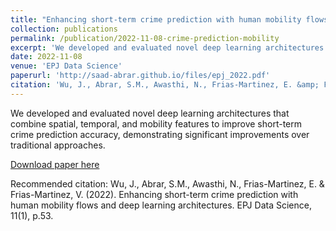 ```yaml
---
title: "Enhancing short-term crime prediction with human mobility flows and deep learning architectures"
collection: publications
permalink: /publication/2022-11-08-crime-prediction-mobility
excerpt: 'We developed and evaluated novel deep learning architectures that combine spatial, temporal, and mobility features to improve short-term crime prediction accuracy, demonstrating significant improvements over traditional approaches.'
date: 2022-11-08
venue: 'EPJ Data Science'
paperurl: 'http://saad-abrar.github.io/files/epj_2022.pdf'
citation: 'Wu, J., Abrar, S.M., Awasthi, N., Frias-Martinez, E. &amp; Frias-Martinez, V. (2022). Enhancing short-term crime prediction with human mobility flows and deep learning architectures. EPJ Data Science, 11(1), p.53.'
---
```

We developed and evaluated novel deep learning architectures that combine spatial, temporal, and mobility features to improve short-term crime prediction accuracy, demonstrating significant improvements over traditional approaches.

[Download paper here](http://saad-abrar.github.io/files/epj_2022.pdf)

Recommended citation: Wu, J., Abrar, S.M., Awasthi, N., Frias-Martinez, E. & Frias-Martinez, V. (2022). Enhancing short-term crime prediction with human mobility flows and deep learning architectures. EPJ Data Science, 11(1), p.53.